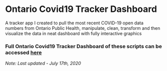 # Ontario Covid19 Tracker Dashboard
A tracker app I created to pull the most recent COVID-19 open data numbers from Ontario Public Health, manipulate, clean, transform and then visualize the data in neat dashboard with fully interactive graphics 

### Full Ontario Covid19 Tracker Dashboard of these scripts can be accessed [here](https://rpubs.com/PatrickSch/640919)
*Note: Last updated - July 17th, 2020* 
